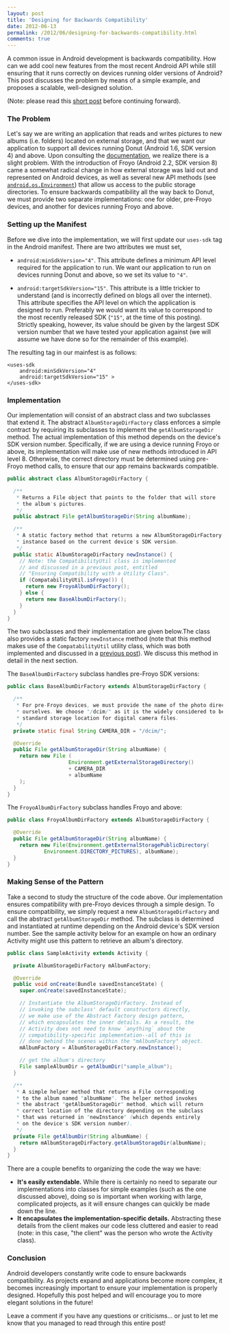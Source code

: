 ```yaml
---
layout: post
title: 'Designing for Backwards Compatibility'
date: 2012-06-13
permalink: /2012/06/designing-for-backwards-compatibility.html
comments: true
---
```

A common issue in Android development is backwards compatibility. How can we add cool
new features from the most recent Android API while still ensuring that it runs
correctly on devices running older versions of Android? This post discusses the
problem by means of a simple example, and proposes a scalable, well-designed solution.

<!--more-->

(Note: please read this
<a href="/2012/06/compatability-manager-utility-class.html">short post</a>
before continuing forward).

### The Problem

Let's say we are writing an application that reads and writes pictures to new albums
(i.e. folders) located on external storage, and that we want our application to support
all devices running Donut (Android 1.6, SDK version 4) and above. Upon consulting the
<a href="http://developer.android.com/guide/topics/data/data-storage.html#filesExternal">documentation</a>,
we realize there is a slight problem. With the introduction of Froyo (Android 2.2,
SDK version 8) came a somewhat radical change in how external storage was laid out
and represented on Android devices, as well as several new API methods (see
<a href="http://developer.android.com/reference/android/os/Environment.html">`android.os.Environment`</a>)
that allow us access to the public storage directories. To ensure backwards compatibility
all the way back to Donut, we must provide two separate implementations: one for older,
pre-Froyo devices, and another for devices running Froyo and above.

### Setting up the Manifest

Before we dive into the implementation, we will first update our `uses-sdk` tag in the Android
manifest. There are two attributes we must set,

  + `android:minSdkVersion="4"`. This attribute defines a minimum API level required for
    the application to run. We want our application to run on devices running Donut and above,
    so we set its value to `"4"`.

  + `android:targetSdkVersion="15"`. This attribute is a little trickier to understand
    (and is incorrectly defined on blogs all over the internet). This attribute specifies
    the API level on which the application is designed to run. Preferably we would want
    its value to correspond to the most recently released SDK (`"15"`, at the time of this
    posting). Strictly speaking, however, its value should be given by the largest SDK
    version number that we have tested your application against (we will assume we have
    done so for the remainder of this example).

The resulting tag in our mainfest is as follows:

```
<uses-sdk 
    android:minSdkVersion="4"
    android:targetSdkVersion="15" >
</uses-sdk>
```

### Implementation

Our implementation will consist of an abstract class and two subclasses that extend
it. The abstract `AlbumStorageDirFactory` class enforces a simple contract by
requiring its subclasses to implement the `getAlbumStorageDir` method. The actual
implementation of this method depends on the device's SDK version number. Specifically,
if we are using a device running Froyo or above, its implementation will make use of
new methods introduced in API level 8. Otherwise, the correct directory must be
determined using pre-Froyo method calls, to ensure that our app remains backwards compatible.

```java
public abstract class AlbumStorageDirFactory {

  /**
   * Returns a File object that points to the folder that will store 
   * the album's pictures. 
   */
  public abstract File getAlbumStorageDir(String albumName);

  /**
   * A static factory method that returns a new AlbumStorageDirFactory 
   * instance based on the current device's SDK version.
   */
  public static AlbumStorageDirFactory newInstance() {
    // Note: the CompatibilityUtil class is implemented 
    // and discussed in a previous post, entitled 
    // "Ensuring Compatibility with a Utility Class".
    if (CompatabilityUtil.isFroyo()) {
      return new FroyoAlbumDirFactory();
    } else {
      return new BaseAlbumDirFactory();
    }
  }
}
```

The two subclasses and their implementation are given below.The class also provides
a static factory `newInstance` method (note that this method makes use of the
`CompatabilityUtil` utility class, which was both implemented and discussed in a
<a href="/2012/06/compatability-manager-utility-class.html">previous post</a>).
We discuss this method in detail in the next section.

The `BaseAlbumDirFactory` subclass handles pre-Froyo SDK versions:

```java
public class BaseAlbumDirFactory extends AlbumStorageDirFactory {

  /**
   * For pre-Froyo devices, we must provide the name of the photo directory 
   * ourselves. We choose "/dcim/" as it is the widely considered to be the 
   * standard storage location for digital camera files.
   */
  private static final String CAMERA_DIR = "/dcim/";

  @Override
  public File getAlbumStorageDir(String albumName) {
    return new File (
                    Environment.getExternalStorageDirectory() 
                    + CAMERA_DIR 
                    + albumName
    );
  }
}
```

The `FroyoAlbumDirFactory` subclass handles Froyo and above:

```java
public class FroyoAlbumDirFactory extends AlbumStorageDirFactory {

  @Override
  public File getAlbumStorageDir(String albumName) {
    return new File(Environment.getExternalStoragePublicDirectory(
            Environment.DIRECTORY_PICTURES), albumName);
  }
}
```

### Making Sense of the Pattern

Take a second to study the structure of the code above. Our implementation ensures
compatibility with pre-Froyo devices through a simple design. To ensure compatibility,
we simply request a new `AlbumStorageDirFactory` and call the abstract `getAlbumStorageDir`
method. The subclass is determined and instantiated at runtime depending on the Android
device's SDK version number. See the sample activity below for an example on how an ordinary
Activity might use this pattern to retrieve an album's directory.

```java
public class SampleActivity extends Activity {

  private AlbumStorageDirFactory mAlbumFactory;

  @Override
  public void onCreate(Bundle savedInstanceState) {
    super.onCreate(savedInstanceState);

    // Instantiate the AlbumStorageDirFactory. Instead of
    // invoking the subclass' default constructors directly,
    // we make use of the Abstract Factory design pattern,
    // which encapsulates the inner details. As a result, the
    // Activity does not need to know `anything` about the
    // compatibility-specific implementation--all of this is
    // done behind the scenes within the "mAlbumFactory" object.     
    mAlbumFactory = AlbumStorageDirFactory.newInstance();

    // get the album's directory
    File sampleAlbumDir = getAlbumDir("sample_album");
  }

  /**
   * A simple helper method that returns a File corresponding
   * to the album named "albumName". The helper method invokes
   * the abstract "getAlbumStorageDir" method, which will return
   * correct location of the directory depending on the subclass
   * that was returned in "newInstance" (which depends entirely
   * on the device's SDK version number).
   */
  private File getAlbumDir(String albumName) {
    return mAlbumStorageDirFactory.getAlbumStorageDir(albumName);
  }
}
```

There are a couple benefits to organizing the code the way we have:

  + **It's easily extendable.** While there is certainly no need to separate our
    implementations into classes for simple examples (such as the one discussed above),
    doing so is important when working with large, complicated projects, as it will ensure
    changes can quickly be made down the line.
  + **It encapsulates the implementation-specific details.** Abstracting these details
    from the client makes our code less cluttered and easier to read (note: in this case,
    "the client" was the person who wrote the Activity class).

### Conclusion

Android developers constantly write code to ensure backwards compatibility. As projects
expand and applications become more complex, it becomes increasingly important to ensure
your implementation is properly designed. Hopefully this post helped and will encourage
you to more elegant solutions in the future!

Leave a comment if you have any questions or criticisms... or just to let me know that
you managed to read through this entire post!